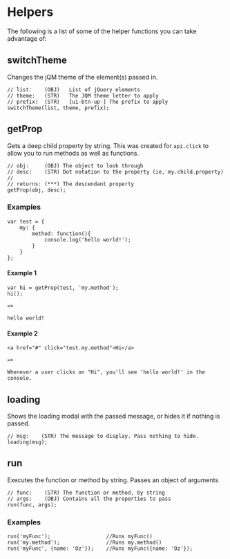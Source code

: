 # Helpers
The following is a list of some of the helper functions you can take advantage of:

## switchTheme
Changes the jQM theme of the element(s) passed in.

    // list:    (OBJ)   List of jQuery elements
    // theme:   (STR)   The JQM theme letter to apply
    // prefix:  (STR)   [ui-btn-up-] The prefix to apply
    switchTheme(list, theme, prefix);

## getProp
Gets a deep child property by string. This was created for `api.click` to allow you to run methods as well as functions.

    // obj:     (OBJ) The object to look through
    // desc:    (STR) Dot notation to the property (ie, my.child.property)
    // 
    // returns: (***) The descendant property
    getProp(obj, desc);

### Examples
    var test = {
        my: {
            method: function(){
                console.log('hello world!');
            }
        }
    };

#### Example 1
    var hi = getProp(test, 'my.method');
    hi();

    => 

    hello world!

#### Example 2
    <a href="#" click="test.my.method">Hi</a>

    =>

    Whenever a user clicks on "Hi", you'll see 'hello world!' in the console.

## loading
Shows the loading modal with the passed message, or hides it if nothing is passed.

    // msg:    (STR) The message to display. Pass nothing to hide.
    loading(msg);

## run
Executes the function or method by string. Passes an object of arguments

    // func:    (STR) The function or method, by string
    // args:    (OBJ) Contains all the properties to pass
    run(func, args);

### Examples
    run('myFunc');                  //Runs myFunc()
    run('my.method');               //Runs my.method()
    run('myFunc', {name: 'Oz'});    //Runs myFunc({name: 'Oz'});